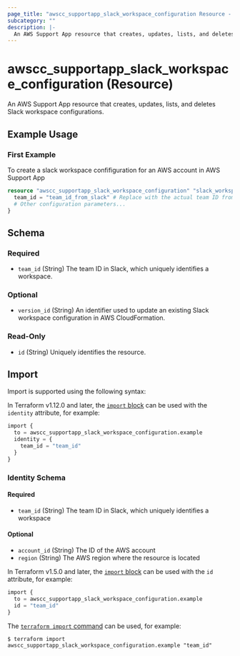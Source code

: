 ```yaml
---
page_title: "awscc_supportapp_slack_workspace_configuration Resource - terraform-provider-awscc"
subcategory: ""
description: |-
  An AWS Support App resource that creates, updates, lists, and deletes Slack workspace configurations.
---
```


# awscc_supportapp_slack_workspace_configuration (Resource)

An AWS Support App resource that creates, updates, lists, and deletes Slack workspace configurations.

## Example Usage

### First Example
To create a slack workspace confifiguration for an AWS account in AWS Support App 
```terraform
resource "awscc_supportapp_slack_workspace_configuration" "slack_workspace_example" {
  team_id = "team_id_from_slack" # Replace with the actual team ID from Slack
  # Other configuration parameters...
}
```


<!-- schema generated by tfplugindocs -->
## Schema

### Required

- `team_id` (String) The team ID in Slack, which uniquely identifies a workspace.

### Optional

- `version_id` (String) An identifier used to update an existing Slack workspace configuration in AWS CloudFormation.

### Read-Only

- `id` (String) Uniquely identifies the resource.

## Import

Import is supported using the following syntax:

In Terraform v1.12.0 and later, the [`import` block](https://developer.hashicorp.com/terraform/language/import) can be used with the `identity` attribute, for example:

```terraform
import {
  to = awscc_supportapp_slack_workspace_configuration.example
  identity = {
    team_id = "team_id"
  }
}
```

<!-- schema generated by tfplugindocs -->
### Identity Schema

#### Required

- `team_id` (String) The team ID in Slack, which uniquely identifies a workspace

#### Optional

- `account_id` (String) The ID of the AWS account
- `region` (String) The AWS region where the resource is located

In Terraform v1.5.0 and later, the [`import` block](https://developer.hashicorp.com/terraform/language/import) can be used with the `id` attribute, for example:

```terraform
import {
  to = awscc_supportapp_slack_workspace_configuration.example
  id = "team_id"
}
```

The [`terraform import` command](https://developer.hashicorp.com/terraform/cli/commands/import) can be used, for example:

```shell
$ terraform import awscc_supportapp_slack_workspace_configuration.example "team_id"
```